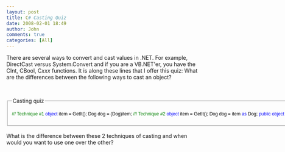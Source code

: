 ```yaml
---
layout: post
title: C# Casting Quiz
date: 2008-02-01 18:49
author: John
comments: true
categories: [All]
---
```

<P>There are several ways to convert and cast values in .NET. For example, DirectCast versus System.Convert and if you are a VB.NET'er, you have the CInt, CBool, C<I>xxx</I> functions. It is along these lines that I offer this quiz: What are the differences between&nbsp;the following ways to cast an object?</P> <P>&nbsp;</P> <FIELDSET><LEGEND>Casting quiz</LEGEND><PRE><SPAN style="FONT-SIZE: 9pt; COLOR: black; FONT-FAMILY: Arial"><SPAN style="COLOR: green">/// Technique #1</SPAN> <SPAN style="COLOR: blue">object</SPAN> item = GetIt(); Dog dog = (Dog)item; <SPAN style="COLOR: green">/// Technique #2</SPAN> <SPAN style="COLOR: blue">object</SPAN> item = GetIt(); Dog dog = item <SPAN style="COLOR: blue">as</SPAN> Dog; <SPAN style="COLOR: blue">public object</SPAN> GetIt() { <SPAN style="COLOR: blue">object</SPAN> x = <SPAN style="COLOR: blue">null</SPAN>; <SPAN style="COLOR: green">/// Does something that tries to get an instance of an object</SPAN> <SPAN style="COLOR: blue">...</SPAN> <SPAN style="COLOR: blue">...</SPAN> <SPAN style="COLOR: blue">...</SPAN> <SPAN style="COLOR: blue">return</SPAN> x; } </SPAN></PRE></FIELDSET> <BR>What is the difference between these 2 techniques of casting and when would you want to use one over the other?

